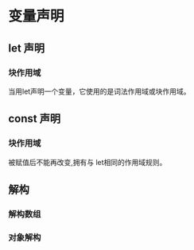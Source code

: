 # 变量声明
## let 声明
### 块作用域
当用let声明一个变量，它使用的是词法作用域或块作用域。 

## const 声明
### 块作用域
被赋值后不能再改变,拥有与 let相同的作用域规则。

## 解构
### 解构数组
### 对象解构